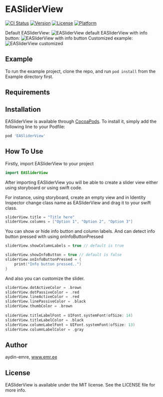 # EASliderView

[![CI Status](https://img.shields.io/travis/aydin-emre/EASliderView.svg?style=flat)](https://travis-ci.org/aydin-emre/EASliderView)
[![Version](https://img.shields.io/cocoapods/v/EASliderView.svg?style=flat)](https://cocoapods.org/pods/EASliderView)
[![License](https://img.shields.io/cocoapods/l/EASliderView.svg?style=flat)](https://cocoapods.org/pods/EASliderView)
[![Platform](https://img.shields.io/cocoapods/p/EASliderView.svg?style=flat)](https://cocoapods.org/pods/EASliderView)

Default EASliderView:
![EASliderView default](https://i.ibb.co/RNCwQSF/Simulator-Screen-Shot-i-Phone-11-Pro-2020-01-14-at-11-39-57.png)
EASliderView with info button:
![EASliderView with info button](https://i.ibb.co/N3jghbd/Simulator-Screen-Shot-i-Phone-11-Pro-2020-01-14-at-12-38-40.png)
Customized example:
![EASliderView customized](https://i.ibb.co/whfgYVM/Simulator-Screen-Shot-i-Phone-11-Pro-2020-01-14-at-12-40-22.png)

## Example

To run the example project, clone the repo, and run `pod install` from the Example directory first.

## Requirements

## Installation

EASliderView is available through [CocoaPods](https://cocoapods.org). To install
it, simply add the following line to your Podfile:

```ruby
pod 'EASliderView'
```

## How To Use

Firstly, import EASliderView to your project
```swift
import EASliderView
```

After importing EASliderView you will be able to create a slider view either using storyboard or using swift code.

For instance, using storyboard, create an empty view and in Identity Inspector change class name as EASliderView and drag it to your swift class. 
```swift
sliderView.title = "Title here"
sliderView.columns = ["Option 1", "Option 2", "Option 3"]
```
You can show or hide info button and column labels. And can detect info button pressed with using onInfoButtonPressed
```swift
sliderView.showColumnLabels = true // default is true

sliderView.showInfoButton = true // default is false
sliderView.onInfoButtonPressed = {
    print("Info button pressed..")
}
```

And also you can customize the slider.
```swift
sliderView.dotActiveColor = .brown
sliderView.dotPassiveColor = .red
sliderView.lineActiveColor = .red
sliderView.linePassiveColor = .black
sliderView.thumbColor = .brown
        
sliderView.titleLabelFont = UIFont.systemFont(ofSize: 14)
sliderView.titleLabelColor = .black
sliderView.columnLabelFont = UIFont.systemFont(ofSize: 13)
sliderView.columnLabelColor = .gray
```

## Author

aydin-emre, www.emr.ee

## License

EASliderView is available under the MIT license. See the LICENSE file for more info.
